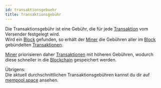 ```yaml
---
id: transaktionsgebuehr
title: Transaktionsgebühr
---
```


Die Transaktionsgebühr ist eine Gebühr, die für jede [Transaktion](transaktion) vom Versender festgelegt wird.  
Wird ein [Block](../b/block) gefunden, so erhält der [Miner](../m/mining) die Gebühren aller im [Block](../b/block) gebündelten [Transaktionen](transaktion).

[Miner](../m/mining) priorisieren daher [Transaktionen](transaktion) mit höheren Gebühren, wodurch diese schneller in die [Blockchain](../b/blockchain) gespeichert werden.

Übrigens:  
Die aktuell durchschnittlichen Transaktionsgebühren kannst du dir auf [mempool.space](https://mempool.space) ansehen.
